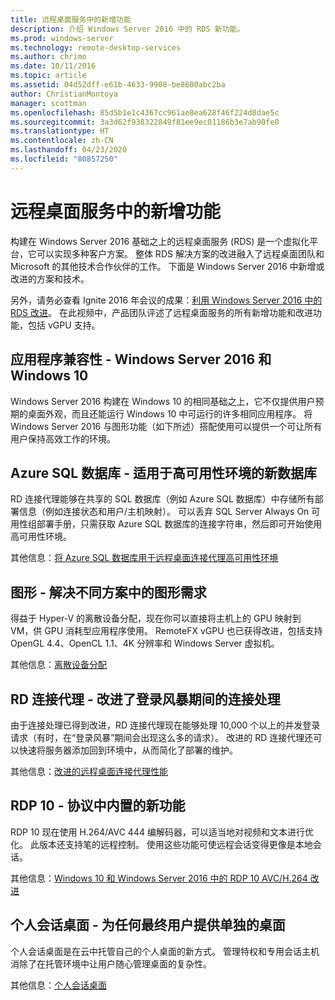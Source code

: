 ```yaml
---
title: 远程桌面服务中的新增功能
description: 介绍 Windows Server 2016 中的 RDS 新功能。
ms.prod: windows-server
ms.technology: remote-desktop-services
ms.author: chrimo
ms.date: 10/11/2016
ms.topic: article
ms.assetid: 04d52dff-e61b-4633-9908-be8600abc2ba
author: ChristianMontoya
manager: scottman
ms.openlocfilehash: 85d5b1e1c4367cc961ae8ea628f46f224d8dae5c
ms.sourcegitcommit: 3a3d62f938322849f81ee9ec01186b3e7ab90fe0
ms.translationtype: HT
ms.contentlocale: zh-CN
ms.lasthandoff: 04/23/2020
ms.locfileid: "80857250"
---
```

# <a name="whats-new-in-remote-desktop-services"></a>远程桌面服务中的新增功能

构建在 Windows Server 2016 基础之上的远程桌面服务 (RDS) 是一个虚拟化平台，它可以实现多种客户方案。 整体 RDS 解决方案的改进融入了远程桌面团队和 Microsoft 的其他技术合作伙伴的工作。 下面是 Windows Server 2016 中新增或改进的方案和技术。

另外，请务必查看 Ignite 2016 年会议的成果：[利用 Windows Server 2016 中的 RDS 改进](https://channel9.msdn.com/Events/Ignite/2016/BRK3098)。 在此视频中，产品团队评述了远程桌面服务的所有新增功能和改进功能，包括 vGPU 支持。 

## <a name="app-compatibility---windows-server-2016-and-windows-10"></a>应用程序兼容性 - Windows Server 2016 和 Windows 10
Windows Server 2016 构建在 Windows 10 的相同基础之上，它不仅提供用户预期的桌面外观，而且还能运行 Windows 10 中可运行的许多相同应用程序。 将 Windows Server 2016 与图形功能（如下所述）搭配使用可以提供一个可让所有用户保持高效工作的环境。 

## <a name="azure-sql-database---the-new-database-for-your-highly-available-environment"></a>Azure SQL 数据库 - 适用于高可用性环境的新数据库
RD 连接代理能够在共享的 SQL 数据库（例如 Azure SQL 数据库）中存储所有部署信息（例如连接状态和用户/主机映射）。 可以丢弃 SQL Server Always On 可用性组部署手册，只需获取 Azure SQL 数据库的连接字符串，然后即可开始使用高可用性环境。

其他信息：[将 Azure SQL 数据库用于远程桌面连接代理高可用性环境](https://blogs.technet.microsoft.com/enterprisemobility/2016/05/03/new-windows-server-2016-capability-use-azure-sql-db-for-your-remote-desktop-connection-broker-high-availability-environment/)

## <a name="graphics---solving-graphics-needs-across-various-scenarios"></a>图形 - 解决不同方案中的图形需求
得益于 Hyper-V 的离散设备分配，现在你可以直接将主机上的 GPU 映射到 VM，供 GPU 消耗型应用程序使用。 RemoteFX vGPU 也已获得改进，包括支持 OpenGL 4.4、OpenCL 1.1、4K 分辨率和 Windows Server 虚拟机。

其他信息：[离散设备分配](https://blogs.technet.microsoft.com/virtualization/2015/11/)

## <a name="rd-connection-broker---improved-connection-handling-during-logon-storms"></a>RD 连接代理 - 改进了登录风暴期间的连接处理
由于连接处理已得到改进，RD 连接代理现在能够处理 10,000 个以上的并发登录请求（有时，在“登录风暴”期间会出现这么多的请求）。 改进的 RD 连接代理还可以快速将服务器添加回到环境中，从而简化了部署的维护。

其他信息：[改进的远程桌面连接代理性能](https://blogs.technet.microsoft.com/enterprisemobility/2015/12/15/improved-remote-desktop-connection-broker-performance-with-windows-server-2016-and-windows-server-2012-r2-hotfix-kb3091411/)

## <a name="rdp-10---new-capabilities-built-into-the-protocol"></a>RDP 10 - 协议中内置的新功能
RDP 10 现在使用 H.264/AVC 444 编解码器，可以适当地对视频和文本进行优化。 此版本还支持笔的远程控制。 使用这些功能可使远程会话变得更像是本地会话。  

其他信息：[Windows 10 和 Windows Server 2016 中的 RDP 10 AVC/H.264 改进](https://blogs.technet.microsoft.com/enterprisemobility/2016/01/11/remote-desktop-protocol-rdp-10-avch-264-improvements-in-windows-10-and-windows-server-2016-technical-preview/)

## <a name="personal-session-desktops---providing-individual-desktops-to-any-end-user"></a>个人会话桌面 - 为任何最终用户提供单独的桌面
个人会话桌面是在云中托管自己的个人桌面的新方式。 管理特权和专用会话主机消除了在托管环境中让用户随心管理桌面的复杂性。

其他信息：[个人会话桌面](rds-personal-session-desktops.md)
